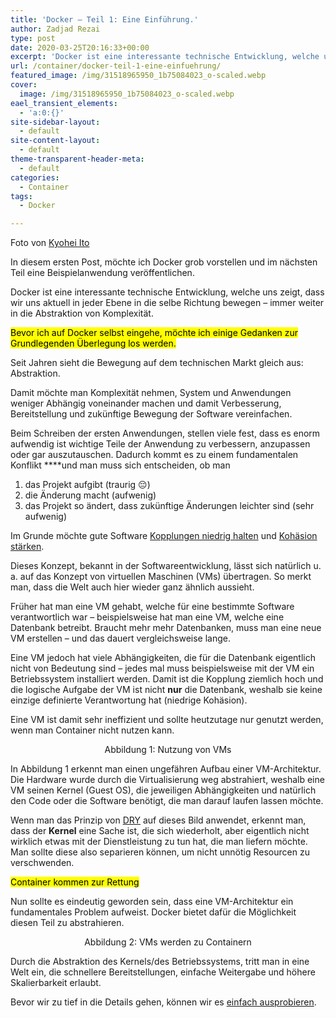 ```yaml
---
title: 'Docker – Teil 1: Eine Einführung.'
author: Zadjad Rezai
type: post
date: 2020-03-25T20:16:33+00:00
excerpt: 'Docker ist eine interessante technische Entwicklung, welche uns zeigt, dass wir uns aktuell in jeder Ebene in die selbe Richtung bewegen - immer weiter in die Abstraktion von Komplexität.'
url: /container/docker-teil-1-eine-einfuehrung/
featured_image: /img/31518965950_1b75084023_o-scaled.webp
cover:
  image: /img/31518965950_1b75084023_o-scaled.webp
eael_transient_elements:
  - 'a:0:{}'
site-sidebar-layout:
  - default
site-content-layout:
  - default
theme-transparent-header-meta:
  - default
categories:
  - Container
tags:
  - Docker

---
```

<div>
  <figcaption>Foto von <a href="https://www.flickr.com/photos/134416355@N07/">Kyohei Ito</a></figcaption></figure>
</div>

In diesem ersten Post, möchte ich Docker grob vorstellen und im nächsten Teil eine Beispielanwendung veröffentlichen.

Docker ist eine interessante technische Entwicklung, welche uns zeigt, dass wir uns aktuell in jeder Ebene in die selbe Richtung bewegen &#8211; immer weiter in die Abstraktion von Komplexität.

<p>
  <mark>Bevor ich auf Docker selbst eingehe, möchte ich einige Gedanken zur Grundlegenden Überlegung los werden.</mark>
</p>

Seit Jahren sieht die Bewegung auf dem technischen Markt gleich aus: Abstraktion.

Damit möchte man Komplexität nehmen, System und Anwendungen weniger Abhängig voneinander machen und damit Verbesserung, Bereitstellung und zukünftige Bewegung der Software vereinfachen.

Beim Schreiben der ersten Anwendungen, stellen viele fest, dass es enorm aufwendig ist wichtige Teile der Anwendung zu verbessern, anzupassen oder gar auszutauschen. Dadurch kommt es zu einem fundamentalen Konflikt ****und man muss sich entscheiden, ob man

  1. das Projekt aufgibt (traurig 😔)
  2. die Änderung macht (aufwenig)
  3. das Projekt so ändert, dass zukünftige Änderungen leichter sind (sehr aufwenig)

Im Grunde möchte gute Software <a href="https://martinfowler.com/ieeeSoftware/coupling.pdf" target="_blank" rel="noreferrer noopener" aria-label=" (öffnet in neuem Tab)">Kopplungen niedrig halten</a> und <a href="https://stackoverflow.com/questions/10830135/what-is-high-cohesion-and-how-to-use-it-make-it" target="_blank" rel="noreferrer noopener" aria-label=" (öffnet in neuem Tab)">Kohäsion stärken</a>.

Dieses Konzept, bekannt in der Softwareentwicklung, lässt sich natürlich u. a. auf das Konzept von virtuellen Maschinen (VMs) übertragen. So merkt man, dass die Welt auch hier wieder ganz ähnlich aussieht.

Früher hat man eine VM gehabt, welche für eine bestimmte Software verantwortlich war &#8211; beispielsweise hat man eine VM, welche eine Datenbank betreibt. Braucht mehr mehr Datenbanken, muss man eine neue VM erstellen &#8211; und das dauert vergleichsweise lange.

Eine VM jedoch hat viele Abhängigkeiten, die für die Datenbank eigentlich nicht von Bedeutung sind &#8211; jedes mal muss beispielsweise mit der VM ein Betriebssystem installiert werden. Damit ist die Kopplung ziemlich hoch und die logische Aufgabe der VM ist nicht **nur** die Datenbank, weshalb sie keine einzige definierte Verantwortung hat (niedrige Kohäsion).

Eine VM ist damit sehr ineffizient und sollte heutzutage nur genutzt werden, wenn man Container nicht nutzen kann.

<div style="text-align:center;">
  <figure class="aligncenter size-large"><img src="/img/docker-1/vm_1-1.webp" alt="" srcset="/img/docker-1/vm_1-1.webp 406w, /img/docker-1/vm_1-1.webp 300w" sizes="(max-width: 406px) 100vw, 406px" /><figcaption>Abbildung 1: Nutzung von VMs</figcaption></figure>
</div>

In Abbildung 1 erkennt man einen ungefähren Aufbau einer VM-Architektur. Die Hardware wurde durch die Virtualisierung weg abstrahiert, weshalb eine VM seinen Kernel (Guest OS), die jeweiligen Abhängigkeiten und natürlich den Code oder die Software benötigt, die man darauf laufen lassen möchte.

Wenn man das Prinzip von [DRY][1] auf dieses Bild anwendet, erkennt man, dass der **Kernel** eine Sache ist, die sich wiederholt, aber eigentlich nicht wirklich etwas mit der Dienstleistung zu tun hat, die man liefern möchte. Man sollte diese also separieren können, um nicht unnötig Resourcen zu verschwenden.

<p>
  <mark>Container kommen zur Rettung</mark>
</p>

Nun sollte es eindeutig geworden sein, dass eine VM-Architektur ein fundamentales Problem aufweist. Docker bietet dafür die Möglichkeit diesen Teil zu abstrahieren.

<div style="text-align:center;">
  <figure class="aligncenter size-large"><img src="/img/docker-1/docker_1-1.webp" alt="" class="wp-image-1001" srcset="/img/docker-1/docker_1-1.webp 406w, /img/docker-1/docker_1-1.webp 300w" sizes="(max-width: 406px) 100vw, 406px" /><figcaption>Abbildung 2: VMs werden zu Containern</figcaption></figure>
</div>

Durch die Abstraktion des Kernels/des Betriebssystems, tritt man in eine Welt ein, die schnellere Bereitstellungen, einfache Weitergabe und höhere Skalierbarkeit erlaubt.

Bevor wir zu tief in die Details gehen, können wir es <a href="https://zops.top/container/docker-rest-apis-teil-2" target="_blank" rel="noreferrer noopener" aria-label=" (öffnet in neuem Tab)">einfach ausprobieren</a>.

 [1]: https://martinfowler.com/ieeeSoftware/repetition.pdf

